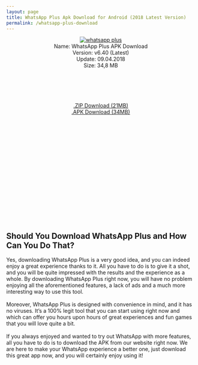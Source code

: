 ```yaml
---
layout: page
title: WhatsApp Plus Apk Download for Android (2018 Latest Version)
permalink: /whatsapp-plus-download
---
```


<script async src="//pagead2.googlesyndication.com/pagead/js/adsbygoogle.js"></script>
<!-- Esnek -->
<ins class="adsbygoogle"
     style="display:block"
     data-ad-client="ca-pub-7942429830883405"
     data-ad-slot="5130793994"
     data-ad-format="auto"></ins>
<script>
(adsbygoogle = window.adsbygoogle || []).push({});
</script>
<center>
<a href="https://plusapkz.com/"><img src="https://plusapkz.com/wplus.png" alt="whatsapp plus" title="gbwhatsapp" /></a><br />
Name: WhatsApp Plus APK Download<br />
Version: v6.40 (Latest)<br />
Update: 09.04.2018<br />
Size: 34,8 MB<br />
     <center>
<script async src="//pagead2.googlesyndication.com/pagead/js/adsbygoogle.js"></script>
<!-- Baglanti20090 -->
<ins class="adsbygoogle"
     style="display:inline-block;width:200px;height:90px"
     data-ad-client="ca-pub-7942429830883405"
     data-ad-slot="9116964791"></ins>
<script>
(adsbygoogle = window.adsbygoogle || []).push({});
</script>
</center>
<a rel="nofollow" href="http://plusapkz.com/WhatsappPlusV610.zip" target="_blank">.ZIP Download (21MB)</a><br>
<a rel="nofollow" href="https://down.uploadfiles.io/get/llc0h" target="_blank">.APK Download (34MB)</a><br>
<script async src="//pagead2.googlesyndication.com/pagead/js/adsbygoogle.js"></script>
<!-- 336 -->
<ins class="adsbygoogle"
     style="display:inline-block;width:336px;height:280px"
     data-ad-client="ca-pub-7942429830883405"
     data-ad-slot="9585734309"></ins>
<script>
(adsbygoogle = window.adsbygoogle || []).push({});
</script>
</center>

<h2>Should You Download WhatsApp Plus and How Can You Do That?</h2>
Yes, downloading WhatsApp Plus is a very good idea, and you can indeed enjoy a great experience
thanks to it. All you have to do is to give it a shot, and you will be quite impressed with the results and
the experience as a whole. By downloading WhatsApp Plus right now, you will have no problem enjoying
all the aforementioned features, a lack of ads and a much more interesting way to use this tool.<br><br>
Moreover, WhatsApp Plus is designed with convenience in mind, and it has no viruses. It’s a 100% legit
tool that you can start using right now and which can offer you hours upon hours of great experiences
and fun games that you will love quite a bit.<br><br>
If you always enjoyed and wanted to try out WhatsApp with more features, all you have to do is to
download the APK from our website right now. We are here to make your WhatsApp experience a
better one, just download this great app now, and you will certainly enjoy using it!

